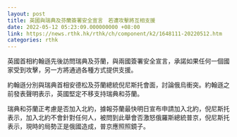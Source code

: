 ```yaml
---
layout: post
title: 英國與瑞典及芬蘭簽署安全宣言　若遭攻擊將互相支援
date: 2022-05-12 05:23:09.000000000 +08:00
link: https://news.rthk.hk/rthk/ch/component/k2/1648111-20220512.htm
categories: rthk
---
```


英國首相約翰遜先後訪問瑞典及芬蘭，與兩國簽署安全宣言，承諾如果任何一個國家受到攻擊，另一方將通過各種方式提供支援。

約翰遜分別與瑞典首相安德松及芬蘭總統倪尼斯托會面，討論俄烏衝突。約翰遜之前發表聲明表示，英國堅定不移支持瑞典和芬蘭。

瑞典和芬蘭正考慮是否加入北約，據報芬蘭最快明日宣布申請加入北約，倪尼斯托表示，加入北約不會針對任何人，被問到此舉會否激怒俄羅斯總統普京，倪尼斯托表示，現時的局勢正是俄國造成，普京應照照鏡子。
